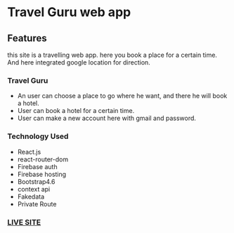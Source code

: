 # Travel Guru web app

## Features

this site is a travelling web app. here you book a place for a certain time. And here integrated google location for direction.

### Travel Guru

- An user can choose a place to go where he want, and there he will book a hotel.
- User can book a hotel for a certain time.
- User can make a new account here with gmail and password.

### Technology Used

- React.js
- react-router-dom
- Firebase auth
- Firebase hosting
- Bootstrap4.6
- context api
- Fakedata
- Private Route

### [LIVE SITE](https://sree-travel-guru.web.app/)
